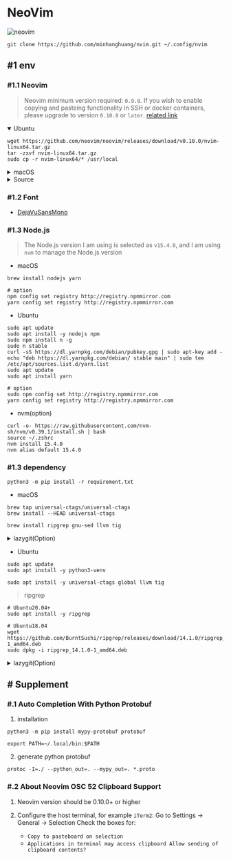 # NeoVim

![neovim](https://raw.githubusercontent.com/wiki/minhanghuang/nvim/images/cpp-debug.gif)

```shell
git clone https://github.com/minhanghuang/nvim.git ~/.config/nvim
```

## #1 env

### #1.1 Neovim

> Neovim minimum version required: `0.9.0`. If you wish to enable copying and pasteing functionality in SSH or docker containers, please upgrade to version `0.10.0` or `later`. [related link](https://github.com/neovim/neovim/pull/25872)


<details open>
<summary>Ubuntu</summary>

```
wget https://github.com/neovim/neovim/releases/download/v0.10.0/nvim-linux64.tar.gz
tar -zxvf nvim-linux64.tar.gz
sudo cp -r nvim-linux64/* /usr/local
```

</details>

<details>
<summary>macOS</summary>

- Intel Silicon


```shell
wget https://github.com/neovim/neovim/releases/download/v0.10.0/nvim-macos-x86_64.tar.gz
tar -zxvf nvim-macos-x86_64.tar.gz
sudo cp -r nvim-macos-x86_64/* /usr/local
```

- Apple Silicon

```shell
wget https://github.com/neovim/neovim/releases/download/v0.10.0/nvim-macos-arm64.tar.gz
tar -zxvf nvim-macos-arm64.tar.gz
sudo cp -r nvim-macos-arm64/* /usr/local
```

</details>

<details>
<summary>Source</summary>

> support x86_64 arrch64

```shell
# macOS
brew install luajit

# ubuntu
sudo apt install -y gettext luajit
```

```shell
git clone --branch v0.10.0 --single-branch --depth 1 https://github.com/neovim/neovim.git
cd neovim
make CMAKE_BUILD_TYPE=RelWithDebInfo

# option
## make CMAKE_EXTRA_FLAGS="-DCMAKE_INSTALL_PREFIX=$HOME/neovim"

# Ubuntu option create package of deb
## cd build && sudo cpack -G DEB TGZ && sudo dpkg -i nvim-*.deb
```

```shell
sudo make install
```

</details>

### #1.2 Font

- [DejaVuSansMono](https://www.nerdfonts.com/font-downloads)

### #1.3 Node.js

> The Node.js version I am using is selected as `v15.4.0`, and I am using `nvm` to manage the Node.js version

- macOS

```shell
brew install nodejs yarn
```

```shell
# option
npm config set registry http://registry.npmmirror.com
yarn config set registry http://registry.npmmirror.com
```

- Ubuntu

```shell
sudo apt update
sudo apt install -y nodejs npm
sudo npm install n -g
sudo n stable
curl -sS https://dl.yarnpkg.com/debian/pubkey.gpg | sudo apt-key add -
echo "deb https://dl.yarnpkg.com/debian/ stable main" | sudo tee /etc/apt/sources.list.d/yarn.list
sudo apt update
sudo apt install yarn
```

```shell
# option
sudo npm config set http://registry.npmmirror.com
yarn config set registry http://registry.npmmirror.com
```

- nvm(option)

```shell
curl -o- https://raw.githubusercontent.com/nvm-sh/nvm/v0.39.1/install.sh | bash
source ~/.zshrc
nvm install 15.4.0
nvm alias default 15.4.0
```

### #1.3 dependency

```shell
python3 -m pip install -r requirement.txt
```

- macOS

```shell
brew tap universal-ctags/universal-ctags
brew install --HEAD universal-ctags
```

```shell
brew install ripgrep gnu-sed llvm tig
```

<details>
<summary>lazygit(Option)</summary>

```shell
# https://github.com/jesseduffield/lazygit?tab=readme-ov-file#homebrew
brew install lazygit
```

</details>

- Ubuntu

```shell
sudo apt update
sudo apt install -y python3-venv
```

```shell
sudo apt install -y universal-ctags global llvm tig
```

> ripgrep

```shell
# Ubuntu20.04+
sudo apt install -y ripgrep

# Ubuntu18.04
wget https://github.com/BurntSushi/ripgrep/releases/download/14.1.0/ripgrep_14.1.0-1_amd64.deb
sudo dpkg -i ripgrep_14.1.0-1_amd64.deb
```

<details>
<summary>lazygit(Option)</summary>

```shell
# https://github.com/jesseduffield/lazygit?tab=readme-ov-file#ubuntu
LAZYGIT_VERSION=$(curl -s "https://api.github.com/repos/jesseduffield/lazygit/releases/latest" | grep -Po '"tag_name": "v\K[^"]*')
curl -Lo lazygit.tar.gz "https://github.com/jesseduffield/lazygit/releases/latest/download/lazygit_${LAZYGIT_VERSION}_Linux_x86_64.tar.gz"
tar xf lazygit.tar.gz lazygit
sudo install lazygit /usr/local/bin
```

</details>

## # Supplement

### #.1 Auto Completion With Python Protobuf

1. installation

```shell
python3 -m pip install mypy-protobuf protobuf
```

```shell
export PATH=~/.local/bin:$PATH
```

2. generate python protobuf

```shell
protoc -I=./ --python_out=. --mypy_out=. *.proto
```

### #.2 About Neovim OSC 52 Clipboard Support

1. Neovim version should be 0.10.0+ or higher

2. Configure the host terminal, for example `iTerm2`:
   Go to Settings -> General -> Selection
   Check the boxes for:
   - `Copy to pasteboard on selection`
   - `Applications in terminal may access clipboard Allow sending of clipboard contents?`
